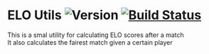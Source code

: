 # ELO Utils ![Version](https://img.shields.io/badge/v-0.0-blue.svg) [![Build Status](https://travis-ci.com/danybeam/ELO_Utils.svg?branch=master)](https://travis-ci.com/danybeam/ELO_Utils)
This is a smal utility for calculating ELO scores after a match  
It also calculates the fairest match given a certain player